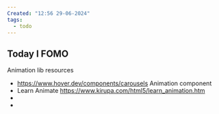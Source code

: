 ```yaml
---
Created: "12:56 29-06-2024"
tags:
  - todo
---
```

## Today I FOMO
Animation lib resources
- https://www.hover.dev/components/carousels Animation component
- Learn Animate https://www.kirupa.com/html5/learn_animation.htm
- 
- 